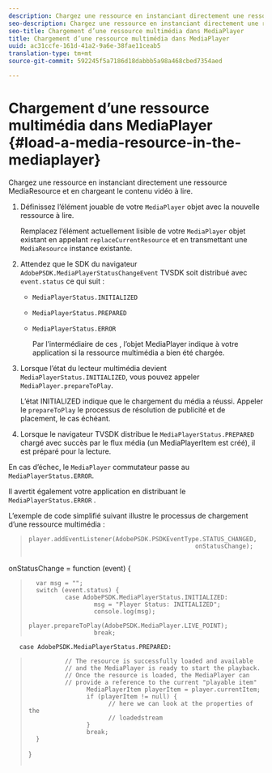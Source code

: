 ```yaml
---
description: Chargez une ressource en instanciant directement une ressource MediaResource et en chargeant le contenu vidéo à lire.
seo-description: Chargez une ressource en instanciant directement une ressource MediaResource et en chargeant le contenu vidéo à lire.
seo-title: Chargement d’une ressource multimédia dans MediaPlayer
title: Chargement d’une ressource multimédia dans MediaPlayer
uuid: ac31ccfe-161d-41a2-9a6e-38fae11ceab5
translation-type: tm+mt
source-git-commit: 592245f5a7186d18dabbb5a98a468cbed7354aed

---
```



# Chargement d’une ressource multimédia dans MediaPlayer {#load-a-media-resource-in-the-mediaplayer}

Chargez une ressource en instanciant directement une ressource MediaResource et en chargeant le contenu vidéo à lire.

1. Définissez l’élément jouable de votre `MediaPlayer` objet avec la nouvelle ressource à lire.

   Remplacez l’élément actuellement lisible de votre `MediaPlayer` objet existant en appelant `replaceCurrentResource` et en transmettant une `MediaResource` instance existante.

1. Attendez que le SDK du navigateur `AdobePSDK.MediaPlayerStatusChangeEvent` TVSDK soit distribué avec `event.status` ce qui suit :

   * `MediaPlayerStatus.INITIALIZED`
   * `MediaPlayerStatus.PREPARED`
   * `MediaPlayerStatus.ERROR`

      Par l’intermédiaire de ces , l’objet MediaPlayer indique à votre application si la ressource multimédia a bien été chargée.

1. Lorsque l’état du lecteur multimédia devient `MediaPlayerStatus.INITIALIZED`, vous pouvez appeler `MediaPlayer.prepareToPlay`.

   L’état INITIALIZED indique que le chargement du média a réussi. Appeler le `prepareToPlay` le processus de résolution de publicité et de placement, le cas échéant.
1. Lorsque le navigateur TVSDK distribue le `MediaPlayerStatus.PREPARED` chargé avec succès par le flux média (un MediaPlayerItem est créé), il est préparé pour la lecture.

En cas d’échec, le `MediaPlayer` commutateur passe au `MediaPlayerStatus.ERROR`.

Il avertit également votre application en distribuant le `MediaPlayerStatus.ERROR` .

><!--<a id="example_3774607C6F08473282CF0CB7F3D82373"></a>-->


L’exemple de code simplifié suivant illustre le processus de chargement d’une ressource multimédia :

>```js>
>player.addEventListener(AdobePSDK.PSDKEventType.STATUS_CHANGED,  
>                                               onStatusChange); 
> 
>
onStatusChange = function (event) { 
>       var msg = ""; 
>       switch (event.status) { 
>               case AdobePSDK.MediaPlayerStatus.INITIALIZED: 
>                       msg = "Player Status: INITIALIZED"; 
>                       console.log(msg); 
>                       player.prepareToPlay(AdobePSDK.MediaPlayer.LIVE_POINT); 
>                       break; 
> 
>        
       case AdobePSDK.MediaPlayerStatus.PREPARED: 
>               // The resource is successfully loaded and available 
>               // and the MediaPlayer is ready to start the playback. 
>               // Once the resource is loaded, the MediaPlayer can 
>               // provide a reference to the current "playable item" 
>                     MediaPlayerItem playerItem = player.currentItem; 
>                     if (playerItem != null) {  
>                           // here we can look at the properties of the  
>                           // loadedstream 
>                     } 
>                     break; 
>       } 
>}
>```>



